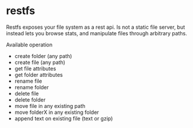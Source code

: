 # restfs
Restfs exposes your file system as a rest api. Is not a static file server, but instead lets you browse stats, and manipulate files through arbitrary paths.

Available operation
 - create folder (any path)
 - create file (any path)
 - get file attributes
 - get folder attributes
 - rename file
 - rename folder
 - delete file
 - delete folder
 - move file in any existing path
 - move folderX in any existing folder
 - append text on existing file (text or gzip)

